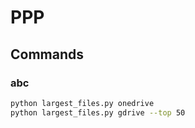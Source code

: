 # PPP



## Commands

### abc
```sh
python largest_files.py onedrive
python largest_files.py gdrive --top 50
```